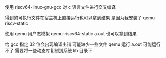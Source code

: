 使用 riscv64-linux-gnu-gcc 对 c 语言文件进行交叉编译

得到的可执行文件在宿主机上直接运行也可以拿到结果
是因为我安装了 qemu-riscv-static

使用 qemu 用户态模拟 qemu-riscv64-static a.out 也可以拿到结果

给 gcc 指定 32 位会出现编译出错 可能缺少一些文件
qemu 运行 a.out 可能运行不了 需要将一些动态库复制到系统 lib 目录下
